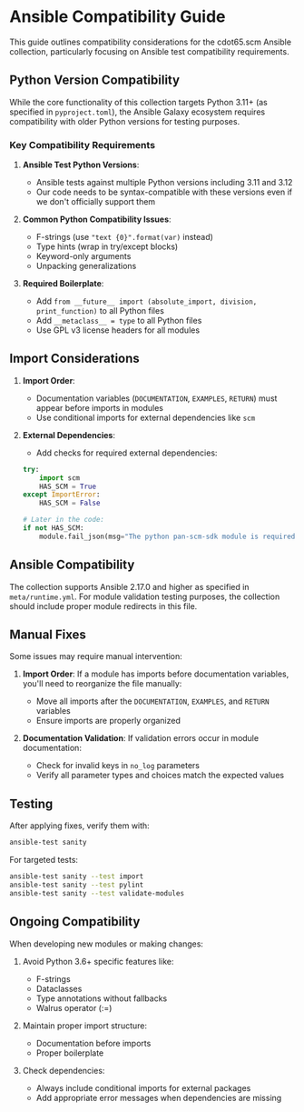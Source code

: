 # Ansible Compatibility Guide

This guide outlines compatibility considerations for the cdot65.scm Ansible collection, particularly focusing on Ansible
test compatibility requirements.

## Python Version Compatibility

While the core functionality of this collection targets Python 3.11+ (as specified in `pyproject.toml`), the Ansible
Galaxy ecosystem requires compatibility with older Python versions for testing purposes.

### Key Compatibility Requirements

1. **Ansible Test Python Versions**:
    - Ansible tests against multiple Python versions including 3.11 and 3.12
    - Our code needs to be syntax-compatible with these versions even if we don't officially support them

2. **Common Python Compatibility Issues**:
    - F-strings (use `"text {0}".format(var)` instead)
    - Type hints (wrap in try/except blocks)
    - Keyword-only arguments
    - Unpacking generalizations

3. **Required Boilerplate**:
    - Add `from __future__ import (absolute_import, division, print_function)` to all Python files
    - Add `__metaclass__ = type` to all Python files
    - Use GPL v3 license headers for all modules

## Import Considerations

1. **Import Order**:
    - Documentation variables (`DOCUMENTATION`, `EXAMPLES`, `RETURN`) must appear before imports in modules
    - Use conditional imports for external dependencies like `scm`

2. **External Dependencies**:
    - Add checks for required external dependencies:
   ```python
   try:
       import scm
       HAS_SCM = True
   except ImportError:
       HAS_SCM = False
   
   # Later in the code:
   if not HAS_SCM:
       module.fail_json(msg="The python pan-scm-sdk module is required for this module")
   ```

## Ansible Compatibility

The collection supports Ansible 2.17.0 and higher as specified in `meta/runtime.yml`. For module validation testing
purposes, the collection should include proper module redirects in this file.

## Manual Fixes

Some issues may require manual intervention:

1. **Import Order**:
   If a module has imports before documentation variables, you'll need to reorganize the file manually:
    - Move all imports after the `DOCUMENTATION`, `EXAMPLES`, and `RETURN` variables
    - Ensure imports are properly organized

2. **Documentation Validation**:
   If validation errors occur in module documentation:
    - Check for invalid keys in `no_log` parameters
    - Verify all parameter types and choices match the expected values

## Testing

After applying fixes, verify them with:

```bash
ansible-test sanity
```

For targeted tests:

```bash
ansible-test sanity --test import
ansible-test sanity --test pylint
ansible-test sanity --test validate-modules
```

## Ongoing Compatibility

When developing new modules or making changes:

1. Avoid Python 3.6+ specific features like:
    - F-strings
    - Dataclasses
    - Type annotations without fallbacks
    - Walrus operator (:=)

2. Maintain proper import structure:
    - Documentation before imports
    - Proper boilerplate

3. Check dependencies:
    - Always include conditional imports for external packages
    - Add appropriate error messages when dependencies are missing